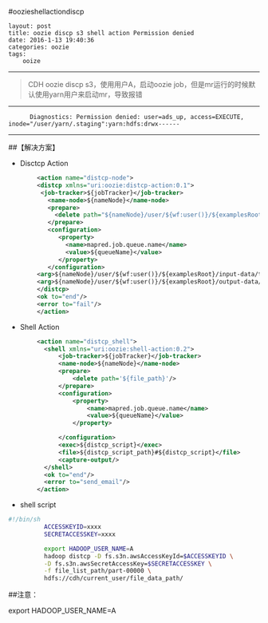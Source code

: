 #oozieshellactiondiscp

	layout: post
	title: oozie discp s3 shell action Permission denied
	date: 2016-1-13 19:40:36
	categories: oozie
	tags:
		ooize

---


>CDH oozie discp s3，使用用户A，启动oozie job，但是mr运行的时候默认使用yarn用户来启动mr，导致报错


---
          Diagnostics: Permission denied: user=ads_up, access=EXECUTE, inode="/user/yarn/.staging":yarn:hdfs:drwx------
---


##【解决方案】

*  Disctcp Action

``` xml
        <action name="distcp-node">
        <distcp xmlns="uri:oozie:distcp-action:0.1">
         <job-tracker>${jobTracker}</job-tracker>
           <name-node>${nameNode}</name-node>
           <prepare>
             <delete path="${nameNode}/user/${wf:user()}/${examplesRoot}/output-data/${outputDir}"/>
           </prepare>
           <configuration>
              <property>
                <name>mapred.job.queue.name</name>
                <value>${queueName}</value>
              </property>
           </configuration>
        <arg>${nameNode}/user/${wf:user()}/${examplesRoot}/input-data/text/data.txt</arg>
        <arg>${nameNode}/user/${wf:user()}/${examplesRoot}/output-data/${outputDir}/data.txt</arg>
        </distcp>
        <ok to="end"/>
        <error to="fail"/>
        </action>
```

* Shell Action

``` xml
        <action name="distcp_shell">
          <shell xmlns="uri:oozie:shell-action:0.2">
              <job-tracker>${jobTracker}</job-tracker>
              <name-node>${nameNode}</name-node>
              <prepare>
                  <delete path='${file_path}'/>
              </prepare>
              <configuration>
                  <property>
                      <name>mapred.job.queue.name</name>
                      <value>${queueName}</value>
                  </property>

              </configuration>
              <exec>${distcp_script}</exec>
              <file>${distcp_script_path}#${distcp_script}</file>
              <capture-output/>
          </shell>
          <ok to="end"/>
          <error to="send_email"/>
        </action>
```




* shell script


```bash
#!/bin/sh
          ACCESSKEYID=xxxx
          SECRETACCESSKEY=xxxx

          export HADOOP_USER_NAME=A
          hadoop distcp -D fs.s3n.awsAccessKeyId=$ACCESSKEYID \
          -D fs.s3n.awsSecretAccessKey=$SECRETACCESSKEY \
          -f file_list_path/part-00000 \
          hdfs://cdh/current_user/file_data_path/
```





##注意：


export HADOOP_USER_NAME=A
